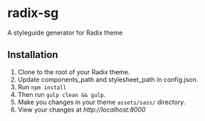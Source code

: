 # radix-sg
A styleguide generator for Radix theme

## Installation

1. Clone to the root of your Radix theme.
2. Update components_path and stylesheet_path in config.json.
3. Run `npm install`
4. Then run `gulp clean && gulp`.
5. Make you changes in your theme `assets/sass/` directory.
6. View your changes at *http://localhost:8000*
